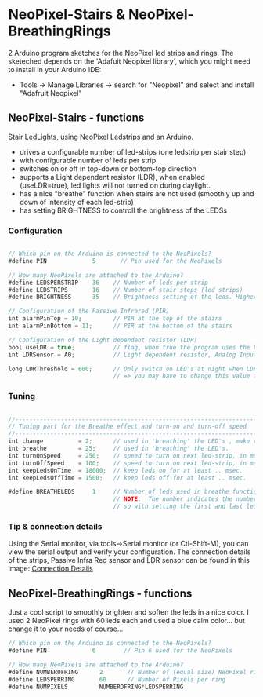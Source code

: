 # NeoPixel-Stairs & NeoPixel-BreathingRings
2 Arduino program sketches for the NeoPixel led strips and rings.
The sketeched depends on the 'Adafuit Neopixel library', which you might need to install in your Arduino IDE: 
- Tools -> Manage Libraries -> search for "Neopixel" and select and install "Adafruit Neopixel" 

## NeoPixel-Stairs - functions
Stair LedLights, using NeoPixel Ledstrips and an Arduino.

- drives a configurable number of led-strips (one ledstrip per stair step)
- with configurable number of leds per strip
- switches on or off in top-down or bottom-top direction
- supports a Light dependent resistor (LDR), when enabled (useLDR=true), led lights will not turned on during daylight.
- has a nice "breathe" function when stairs are not used (smoothly up and down of intensity of each led-strip)  
- has setting BRIGHTNESS to controll the brightness of the LEDSs

### Configuration

```javascript

// Which pin on the Arduino is connected to the NeoPixels?
#define PIN             5       // Pin used for the NeoPixels

// How many NeoPixels are attached to the Arduino?
#define LEDSPERSTRIP    36    // Number of leds per strip
#define LEDSTRIPS       16    // Number of stair steps (led strips)
#define BRIGHTNESS      35    // Brightness setting of the leds. Higher value gives more brightness 

// Configuration of the Passive Infrared (PIR)
int alarmPinTop = 10;         // PIR at the top of the stairs
int alarmPinBottom = 11;      // PIR at the bottom of the stairs

// Configuration of the Light dependent resistor (LDR)
bool useLDR = true;           // flag, when true the program uses the LDR, set to "false" if you don't have a LDR sensor.
int LDRSensor = A0;           // Light dependent resistor, Analog Input line  

long LDRThreshold = 600;      // Only switch on LED's at night when LDR senses low light conditions 
                              // => you may have to change this value for your circumstances!

```


### Tuning
```javascript

//-------------------------------------------------------------------------
// Tuning part for the Breathe effect and turn-on and turn-off speed 
//-------------------------------------------------------------------------
int change          = 2;      // used in 'breathing' the LED's , make value smalle to make it smoother, or higher to make it faster
int breathe         = 25;     // used in 'breathing' the LED's.
int turnOnSpeed     = 250;    // speed to turn on next led-strip, in msec between next strip
int turnOffSpeed    = 100;    // speed to turn on next led-strip, in msec between next strip
int keepLedsOnTime  = 18000;  // keep leds on for at least .. msec.
int keepLedsOffTime = 1500;   // keep leds off for at least .. msec.

#define BREATHELEDS     1     // Number of leds used in breathe function. 
                              // NOTE:  The number indicates the number of Begin Leds and Last leds per strip 
                              // so with setting the first and last leds would be used for the breathe function.

```


### Tip & connection details
Using the Serial monitor, via tools->Serial monitor (or Ctl-Shift-M), you can view the serial output and verify your configuration.
The connection details of the strips, Passive Infra Red sensor and LDR sensor can be found in this image:
[Connection Details](https://content.instructables.com/ORIG/FOD/XLFY/IGTY8XVX/FODXLFYIGTY8XVX.png?auto=webp&frame=1&fit=bounds&md=e0c5a610a4fb2ea89a45d56e3d678e9a)


## NeoPixel-BreathingRings - functions
Just a cool script to smoothly brighten and soften the leds in a nice color.
I used 2 NeoPixel rings with 60 leds each and used a blue calm color... but change it to your needs of course...

```javascript
// Which pin on the Arduino is connected to the NeoPixels?
#define PIN             6        // Pin 6 used for the NeoPixels

// How many NeoPixels are attached to the Arduino?
#define NUMBEROFRING      2       // Number of (equal size) NeoPixel rings
#define LEDSPERRING       60      // Number of Pixels per ring
#define NUMPIXELS         NUMBEROFRING*LEDSPERRING 
```



